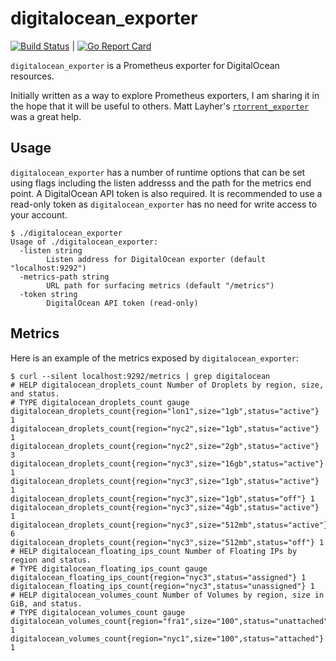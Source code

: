 # digitalocean_exporter
[![Build Status](https://travis-ci.org/andrewsomething/digitalocean_exporter.svg)](https://travis-ci.org/andrewsomething/digitalocean_exporter) | [![Go Report Card](https://goreportcard.com/badge/github.com/andrewsomething/digitalocean_exporter)](https://goreportcard.com/report/github.com/andrewsomething/digitalocean_exporter)


`digitalocean_exporter` is a Prometheus exporter for DigitalOcean resources.

Initially written as a way to explore Prometheus exporters, I am sharing
it in the hope that it will be useful to others. Matt Layher's
[`rtorrent_exporter`](https://github.com/mdlayher/rtorrent_exporter) was
a great help.

## Usage

`digitalocean_exporter` has a number of runtime options that can be set
using flags including the listen addresss and the path for the metrics
end point. A DigitalOcean API token is also required. It is recommended
to use a read-only token as `digitalocean_exporter` has no need for write
access to your account.

```
$ ./digitalocean_exporter
Usage of ./digitalocean_exporter:
  -listen string
        Listen address for DigitalOcean exporter (default "localhost:9292")
  -metrics-path string
        URL path for surfacing metrics (default "/metrics")
  -token string
        DigitalOcean API token (read-only)
```

## Metrics

Here is an example of the metrics exposed by `digitalocean_exporter`:

```
$ curl --silent localhost:9292/metrics | grep digitalocean
# HELP digitalocean_droplets_count Number of Droplets by region, size, and status.
# TYPE digitalocean_droplets_count gauge
digitalocean_droplets_count{region="lon1",size="1gb",status="active"} 1
digitalocean_droplets_count{region="nyc2",size="1gb",status="active"} 1
digitalocean_droplets_count{region="nyc2",size="2gb",status="active"} 3
digitalocean_droplets_count{region="nyc3",size="16gb",status="active"} 1
digitalocean_droplets_count{region="nyc3",size="1gb",status="active"} 1
digitalocean_droplets_count{region="nyc3",size="1gb",status="off"} 1
digitalocean_droplets_count{region="nyc3",size="4gb",status="active"} 1
digitalocean_droplets_count{region="nyc3",size="512mb",status="active"} 6
digitalocean_droplets_count{region="nyc3",size="512mb",status="off"} 1
# HELP digitalocean_floating_ips_count Number of Floating IPs by region and status.
# TYPE digitalocean_floating_ips_count gauge
digitalocean_floating_ips_count{region="nyc3",status="assigned"} 1
digitalocean_floating_ips_count{region="nyc3",status="unassigned"} 1
# HELP digitalocean_volumes_count Number of Volumes by region, size in GiB, and status.
# TYPE digitalocean_volumes_count gauge
digitalocean_volumes_count{region="fra1",size="100",status="unattached"} 1
digitalocean_volumes_count{region="nyc1",size="100",status="attached"} 1
```

